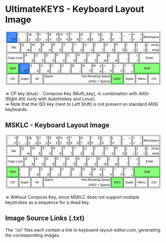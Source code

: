 # UltimateKEYS - Keyboard Layout Image

![UltimateKEYS - Keyboard Layout Image](UltimateKEYS%20-%20Keyboard%20Layout%20Image.png)

=&gt; CP key (blue) : &nbsp;Compose Key (Multi_key), in combination with AltGr (Right Alt) (only with AutoHotkey and Linux).  
=&gt; Note that the ISO key (next to Left Shift) is not present on standard ANSI keyboards.

## MSKLC - Keyboard Layout Image

![UltimateKEYS - Keyboard Layout Image](UltimateKEYS%20(MSKLC)%20-%20Keyboard%20Layout%20Image.png)

=&gt; Without Compose Key, since MSKLC does not support multiple keystrokes as a sequence for a dead key.

## Image Source Links (.txt)

The '.txt' files each contain a link to keyboard-layout-editor.com, generating the corresponding images.
